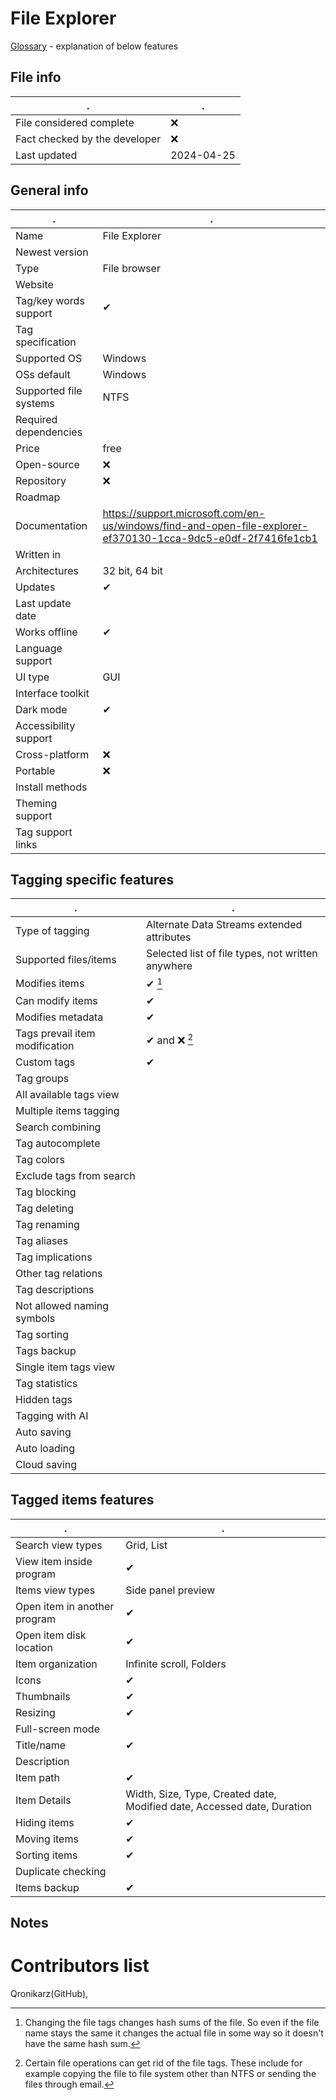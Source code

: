 # File Explorer
[Glossary](glossary.md) - explanation of below features

## File info
. | . |
---|---
File considered complete | ❌
Fact checked by the developer | ❌
Last updated | 2024-04-25

## General info
. | . |
---|---
Name | File Explorer
Newest version | 
Type | File browser
Website | 
Tag/key words support | ✔
Tag specification | 
Supported OS | Windows
OSs default | Windows
Supported file systems | NTFS
Required dependencies | 
Price | free
Open-source | ❌
Repository | ❌
Roadmap | 
Documentation | https://support.microsoft.com/en-us/windows/find-and-open-file-explorer-ef370130-1cca-9dc5-e0df-2f7416fe1cb1
Written in | 
Architectures | 32 bit, 64 bit
Updates | ✔
Last update date | 
Works offline | ✔
Language support | 
UI type | GUI
Interface toolkit | 
Dark mode | ✔
Accessibility support | 
Cross-platform | ❌
Portable | ❌
Install methods | 
Theming support | 
Tag support links | 

## Tagging specific features
. | . |
---|---
Type of tagging | Alternate Data Streams extended attributes
Supported files/items | Selected list of file types, not written anywhere
Modifies items | ✔ [^1]
Can modify items | ✔
Modifies metadata | ✔
Tags prevail item modification | ✔ and ❌ [^2]
Custom tags | ✔
Tag groups | 
All available tags view | 
Multiple items tagging | 
Search combining | 
Tag autocomplete | 
Tag colors | 
Exclude tags from search | 
Tag blocking | 
Tag deleting | 
Tag renaming | 
Tag aliases | 
Tag implications | 
Other tag relations | 
Tag descriptions | 
Not allowed naming symbols | 
Tag sorting | 
Tags backup | 
Single item tags view | 
Tag statistics | 
Hidden tags | 
Tagging with AI | 
Auto saving | 
Auto loading | 
Cloud saving | 

## Tagged items features
. | . |
---|---
Search view types | Grid, List
View item inside program | ✔
Items view types | Side panel preview
Open item in another program | ✔
Open item disk location | ✔
Item organization | Infinite scroll, Folders
Icons | ✔
Thumbnails | ✔
Resizing | ✔
Full-screen mode | 
Title/name | ✔
Description | 
Item path | ✔
Item Details | Width, Size, Type, Created date, Modified date, Accessed date, Duration
Hiding items | ✔
Moving items | ✔
Sorting items | ✔
Duplicate checking | 
Items backup | ✔

## Notes


# Contributors list
Qronikarz(GitHub), 

[^1]: Changing the file tags changes hash sums of the file. So even if the file name stays the same it changes the actual file in some way so it doesn't have the same hash sum.
[^2]: Certain file operations can get rid of the file tags. These include for example copying the file to file system other than NTFS or sending the files through email. 
